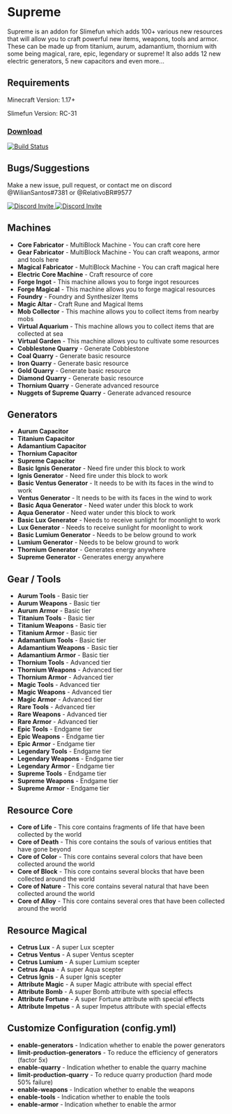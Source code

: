 # Supreme
Supreme is an addon for Slimefun which adds 100+ various new resources that will allow you to craft powerful new items, weapons, tools and armor. These can be made up from titanium, aurum, adamantium, thornium with some being magical, rare, epic, legendary or supreme! It also adds 12 new electric generators, 5 new capacitors and even more... 

## Requirements

Minecraft Version: 1.17+ 

Slimefun Version: RC-31


### [Download](https://thebusybiscuit.github.io/builds/RelativoBR/Supreme/main/)
[![Build Status](https://thebusybiscuit.github.io/builds/RelativoBR/Supreme/main/badge.svg)](https://thebusybiscuit.github.io/builds/RelativoBR/Supreme/main)


## Bugs/Suggestions

Make a new issue, pull request, or contact me on discord @WilianSantos#7381 or @RelativoBR#9577

<p>
  <a href="https://discord.gg/slimefun">
    <img src="https://discordapp.com/api/guilds/565557184348422174/widget.png?style=banner3" alt="Discord Invite"/>
  </a>
  <a href="https://discord.gg/SqD3gg5SAU">
    <img src="https://discordapp.com/api/guilds/809178621424041997/widget.png?style=banner3" alt="Discord Invite"/>
  </a>
</p>


## Machines
- **Core Fabricator** - MultiBlock Machine - You can craft core here
- **Gear Fabricator** - MultiBlock Machine - You can craft weapons, armor and tools here
- **Magical Fabricator** - MultiBlock Machine - You can craft magical here
- **Electric Core Machine** - Craft resource of core
- **Forge Ingot** - This machine allows you to forge ingot resources
- **Forge Magical** - This machine allows you to forge magical resources
- **Foundry** - Foundry and Synthesizer Items
- **Magic Altar** - Craft Rune and Magical Items
- **Mob Collector** - This machine allows you to collect items from nearby mobs
- **Virtual Aquarium** - This machine allows you to collect items that are collected at sea
- **Virtual Garden** - This machine allows you to cultivate some resources
- **Cobblestone Quarry** - Generate Cobblestone
- **Coal Quarry** - Generate basic resource
- **Iron Quarry** - Generate basic resource
- **Gold Quarry** - Generate basic resource
- **Diamond Quarry** - Generate basic resource
- **Thornium Quarry** - Generate advanced resource
- **Nuggets of Supreme Quarry** - Generate advanced resource


## Generators
- **Aurum Capacitor** 
- **Titanium Capacitor** 
- **Adamantium Capacitor** 
- **Thornium Capacitor** 
- **Supreme Capacitor**
- **Basic Ignis Generator** - Need fire under this block to work
- **Ignis Generator** - Need fire under this block to work
- **Basic Ventus Generator** - It needs to be with its faces in the wind to work
- **Ventus Generator** - It needs to be with its faces in the wind to work
- **Basic Aqua Generator** - Need water under this block to work
- **Aqua Generator** - Need water under this block to work
- **Basic Lux Generator** - Needs to receive sunlight for moonlight to work
- **Lux Generator** - Needs to receive sunlight for moonlight to work
- **Basic Lumium Generator** - Needs to be below ground to work
- **Lumium Generator** - Needs to be below ground to work
- **Thornium Generator** - Generates energy anywhere
- **Supreme Generator** - Generates energy anywhere


## Gear / Tools
- **Aurum Tools** - Basic tier
- **Aurum Weapons** - Basic tier
- **Aurum Armor** - Basic tier
- **Titanium Tools** - Basic tier
- **Titanium Weapons** - Basic tier
- **Titanium Armor** - Basic tier
- **Adamantium Tools** - Basic tier
- **Adamantium Weapons** - Basic tier
- **Adamantium Armor** - Basic tier
- **Thornium Tools** - Advanced tier
- **Thornium Weapons** - Advanced tier
- **Thornium Armor** - Advanced tier
- **Magic Tools** - Advanced tier
- **Magic Weapons** - Advanced tier
- **Magic Armor** - Advanced tier
- **Rare Tools** - Advanced tier
- **Rare Weapons** - Advanced tier
- **Rare Armor** - Advanced tier
- **Epic Tools** - Endgame tier
- **Epic Weapons** - Endgame tier
- **Epic Armor** - Endgame tier
- **Legendary Tools** - Endgame tier
- **Legendary Weapons** - Endgame tier
- **Legendary Armor** - Endgame tier
- **Supreme Tools** - Endgame tier
- **Supreme Weapons** - Endgame tier
- **Supreme Armor** - Endgame tier


## Resource Core
- **Core of Life** - This core contains fragments of life that have been collected by the world
- **Core of Death** - This core contains the souls of various entities that have gone beyond
- **Core of Color** - This core contains several colors that have been collected around the world
- **Core of Block** - This core contains several blocks that have been collected around the world
- **Core of Nature** - This core contains several natural that have been collected around the world
- **Core of Alloy** - This core contains several ores that have been collected around the world


## Resource Magical
- **Cetrus Lux** - A super Lux scepter
- **Cetrus Ventus** - A super Ventus scepter
- **Cetrus Lumium** - A super Lumium scepter
- **Cetrus Aqua** - A super Aqua scepter
- **Cetrus Ignis** - A super Ignis scepter
- **Attribute Magic** - A super Magic attribute with special effect
- **Attribute Bomb** - A super Bomb attribute with special effects
- **Attribute Fortune** - A super Fortune attribute with special effects
- **Attribute Impetus** - A super Impetus attribute with special effects


## Customize Configuration (config.yml)

- **enable-generators** - Indication whether to enable the power generators
- **limit-production-generators** - To reduce the efficiency of generators (factor 5x)
- **enable-quarry** - Indication whether to enable the quarry machine
- **limit-production-quarry** - To reduce quarry production (hard mode 50% failure)
- **enable-weapons** - Indication whether to enable the weapons
- **enable-tools** - Indication whether to enable the tools
- **enable-armor** - Indication whether to enable the armor